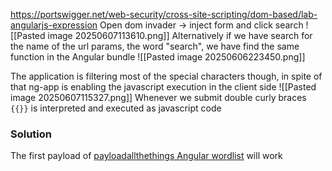 https://portswigger.net/web-security/cross-site-scripting/dom-based/lab-angularjs-expression
Open dom invader -> inject form and click search
![[Pasted image 20250607113610.png]]
Alternatively if we have search for the name of the url params, the word "search", we have find the same function in the Angular bundle
![[Pasted image 20250606223450.png]]

The application is filtering most of the special characters though, in spite of that ng-app is enabling the javascript execution in the client side
![[Pasted image 20250607115327.png]]
Whenever we submit double curly braces `{{}}` is interpreted and executed as javascript code

### Solution
The first payload of [payloadallthethings Angular wordlist](https://github.com/swisskyrepo/PayloadsAllTheThings/blob/master/XSS%20Injection/5%20-%20XSS%20in%20Angular.md ) will work